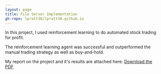 ```yaml
---
layout: page
title: File Server Implementation
gh-repo: lpratt30/lpratt30.github.io
---
```


In this project, I used reinforcement learning to do automated stock trading for profit. 

The reinforcement learning agent was successful and outperformed the manual trading strategy as well as buy-and-hold.

My report on the project and it's results are attached here: [Download the PDF](../assets/pdf/strategyEval.pdf)

